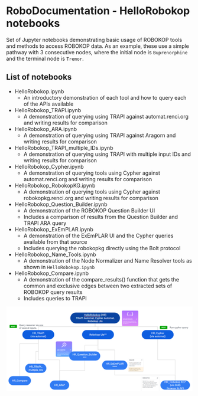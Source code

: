 # RoboDocumentation - HelloRobokop notebooks
Set of Jupyter notebooks demonstrating basic usage of ROBOKOP tools and methods to access ROBOKOP data.  As an example, these use a simple pathway with 3 consecutive nodes, where the initial node is `Buprenorphine` and the terminal node is `Tremor`.

## List of notebooks
- HelloRobokop.ipynb
	- An introductory demonstration of each tool and how to query each of the APIs available
- HelloRobokop_TRAPI.ipynb
	- A demonstration of querying using TRAPI against automat.renci.org and writing results for comparison
- HelloRobokop_ARA.ipynb
    - A demonstration of querying using TRAPI against Aragorn and writing results for comparison
- HelloRobokop_TRAPI_multiple_IDs.ipynb
	- A demonstration of querying using TRAPI with multiple input IDs and writing results for comparison
- HelloRobokop_Cypher.ipynb
	- A demonstration of querying tools using Cypher against automat.renci.org and writing results for comparison
- HelloRobokop_RobokopKG.ipynb
	- A demonstration of querying tools using Cypher against robokopkg.renci.org and writing results for comparison
- HelloRobokop_Question_Builder.ipynb
    - A demonstration of the ROBOKOP Question Builder UI
    - Includes a comparison of results from the Question Builder and TRAPI ARA query
- HelloRobokop_ExEmPLAR.ipynb
	- A demonstration of the ExEmPLAR UI and the Cypher queries available from that source
    - Includes querying the robokopkg directly using the Bolt protocol
- HelloRobokop_Name_Tools.ipynb
	- A demonstration of the Node Normalizer and Name Resolver tools as shown in `HelloRobokop.ipynb`
- HelloRobokop_Compare.ipynb
    - A demonstration of the compare_results() function that gets the common and exclusive edges between two extracted sets of ROBOKOP query results
    - Includes queries to TRAPI
    
![HelloRobokop_Structure](HelloRobokop_Structure.png)
